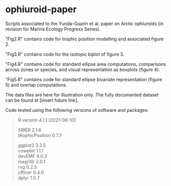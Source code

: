 # ophiuroid-paper
Scripts associated to the Yunda-Guarin et al. paper on Arctic ophiuroids (in revision for Marine Ecology Progress Series).

"Fig2.R" contains code for trophic position modelling and associated figure 2.

"Fig3.R" contains code for the isotopic biplot of figure 3.

"Fig4.R" contains code for standard ellipse area computations, comparisons across zones or species, and visual representation as boxplots (figure 4).

"Fig5.R" contains code for standard ellipse bivariate representation (figure 5) and overlap computations.

The data files are here for illustration only. The fully documented dataset can be found at [insert future link].

Code tested using the following versions of software and packages:

>R version 4.1.1 (2021-08-10)
>
>SIBER 2.1.6  
>tRophicPosition 0.7.7
>
>ggplot2 3.3.5  
>cowplot 1.1.1      
>devEMF 4.0.2         
>magrittr 2.0.1       
>rvg 0.2.5          
>officer 0.4.0    
>dplyr 1.0.7 

